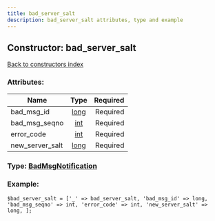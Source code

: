 ```yaml
---
title: bad_server_salt
description: bad_server_salt attributes, type and example
---
```

## Constructor: bad\_server\_salt  
[Back to constructors index](index.md)



### Attributes:

| Name     |    Type       | Required |
|----------|:-------------:|---------:|
|bad\_msg\_id|[long](../types/long.md) | Required|
|bad\_msg\_seqno|[int](../types/int.md) | Required|
|error\_code|[int](../types/int.md) | Required|
|new\_server\_salt|[long](../types/long.md) | Required|



### Type: [BadMsgNotification](../types/BadMsgNotification.md)


### Example:

```
$bad_server_salt = ['_' => bad_server_salt, 'bad_msg_id' => long, 'bad_msg_seqno' => int, 'error_code' => int, 'new_server_salt' => long, ];
```